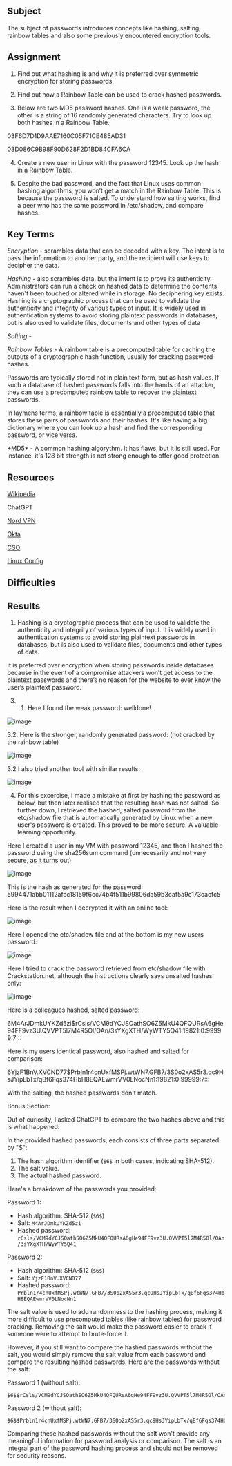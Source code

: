 ## Subject

The subject of passwords introduces concepts like hashing, salting, rainbow tables and also some previously encountered encryption tools.

##  Assignment

1.  Find out what hashing is and why it is preferred over symmetric encryption for storing passwords.

2.  Find out how a Rainbow Table can be used to crack hashed passwords.

3.  Below are two MD5 password hashes. One is a weak password, the other is a string of 16 randomly generated characters. Try to look up both hashes in a Rainbow Table.

03F6D7D1D9AAE7160C05F71CE485AD31

03D086C9B98F90D628F2D1BD84CFA6CA


4.  Create a new user in Linux with the password 12345. Look up the hash in a Rainbow Table.

5.  Despite the bad password, and the fact that Linux uses common hashing algorithms, you won’t get a match in the Rainbow Table. This is because the password is salted. To understand how salting works, find a peer who has the same password in /etc/shadow, and compare hashes.

##  Key Terms



*Encryption* -  scrambles data that can be decoded with a key. The intent is to pass the information to another party, and the recipient will use keys to decipher the data.

*Hashing* -  also scrambles data, but the intent is to prove its authenticity. Administrators can run a check on hashed data to determine the contents haven't been touched or altered while in storage. No deciphering key exists.  Hashing is a cryptographic process that can be used to validate the authenticity and integrity of various types of input. It is widely used in authentication systems to avoid storing plaintext passwords in databases, but is also used to validate files, documents and other types of data

*Salting* - 

*Rainbow Tables* - A rainbow table is a precomputed table for caching the outputs of a cryptographic hash function, usually for cracking password hashes. 

Passwords are typically stored not in plain text form, but as hash values. If such a database of hashed passwords falls into the hands of an attacker, they can use a precomputed rainbow table to recover the plaintext passwords.  

In laymens terms, a rainbow table is essentially a precomputed table that stores these pairs of passwords and their hashes. It's like having a big dictionary where you can look up a hash and find the corresponding password, or vice versa.

+MD5* - A common hashing algorythm.  It has flaws, but it is still used.  For instance, it's 128 bit strength is not strong enough to offer good protection.

##  Resources

[Wikipedia](https://en.wikipedia.org/wiki/Rainbow_table)

ChatGPT

[Nord VPN](https://nordvpn.com/blog/hashing-vs-encryption/)

[Okta](https://www.okta.com/identity-101/hashing-vs-encryption/#:~:text=Consider%20these%20basic%20definitions%3A,is%20to%20prove%20its%20authenticity.)

[CSO](https://www.csoonline.com/article/570229/hashing-explained-why-its-your-best-bet-to-protect-stored-passwords.html)

[Linux Config](https://linuxconfig.org/how-to-hash-passwords-on-linux)



##  Difficulties

##  Results

1.  Hashing is a cryptographic process that can be used to validate the authenticity and integrity of various types of input. It is widely used in authentication systems to avoid storing plaintext passwords in databases, but is also used to validate files, documents and other types of data.

It is preferred over encryption when storing passwords inside databases because in the event of a compromise attackers won’t get access to the plaintext passwords and there’s no reason for the website to ever know the user’s plaintext password. 

3. 1.  Here I found the weak password: welldone!

![image](https://github.com/techgrounds/cloud-assignments-E28MS/assets/151161141/b25be196-d0a4-48a1-9f44-17e2a1a14e99)

3.2.  Here is the stronger, randomly generated password: (not cracked by the rainbow table)

![image](https://github.com/techgrounds/cloud-assignments-E28MS/assets/151161141/bdbf5e0e-4641-43dc-8601-0820f9c287fe)

3.2  I also tried another tool with similar results:

![image](https://github.com/techgrounds/cloud-assignments-E28MS/assets/151161141/935c9840-455f-482b-ac20-9572287cee24)


4.  For this excercise, I made a mistake at first by hashing the password as below, but then later realised that the resulting hash was not salted.  So further down, I retrieved the hashed, salted password from the etc/shadow file that is automatically generated by Linux when a new user's password is created.  This proved to be more secure. A valuable learning opportunity.
  
  
 Here I created a user in my VM with password 12345, and then I hashed the password using the sha256sum command (unnecesarily and not very secure, as it turns out)

 ![image](https://github.com/techgrounds/cloud-assignments-E28MS/assets/151161141/ac45687a-35bc-447f-a0dc-c564e728e1c5)

   This is the hash as generated for the password: 5994471abb01112afcc18159f6cc74b4f511b99806da59b3caf5a9c173cacfc5

   Here is the result when I decrypted it with an online tool:

   ![image](https://github.com/techgrounds/cloud-assignments-E28MS/assets/151161141/f65019cd-9681-4998-91a9-a71f1cf6fee1)

   
Here I opened the etc/shadow file and at the bottom is my new users password:

![image](https://github.com/techgrounds/cloud-assignments-E28MS/assets/151161141/e8e3dbbb-4c6e-40e4-98bf-d6daa76e80e0)

Here I tried to crack the password retrieved from etc/shadow file with Crackstation.net, although the instructions clearly says unsalted hashes only:

![image](https://github.com/techgrounds/cloud-assignments-E28MS/assets/151161141/78d2ae98-13e9-444e-815a-f4d6eeb0e840)


Here is a colleagues hashed, salted password:

$6$M4ArJDmkUYKZd5zi$rCsls/VCM9dYCJSOathSO6Z5MkU4QFQURsA6gHe94FF9vz3U.QVVPT5l7M4R5Ol/OAn/3sYXgXTH/WyWTY5Q41:19821:0:99999:7:::

Here is my users identical password, also hashed and salted  for comparison:

$6$YjzF1BnV.XVCND77$Prbln1r4cnUxfMSPj.wtWN7.GFB7/3S0o2xAS5r3.qc9HsJYipLbTx/qBf6Fqs374HbH8EQAEwmrVV0LNocNn1:19821:0:99999:7:::


With the salting, the hashed passwords don't match.

Bonus Section:

Out of curiosity, I asked ChatGPT to compare the two hashes above and this is what happened:


In the provided hashed passwords, each consists of three parts separated by "$":

1. The hash algorithm identifier (`$6$` in both cases, indicating SHA-512).
2. The salt value.
3. The actual hashed password.

Here's a breakdown of the passwords you provided:

Password 1:
- Hash algorithm: SHA-512 (`$6$`)
- Salt: `M4ArJDmkUYKZd5zi`
- Hashed password: `rCsls/VCM9dYCJSOathSO6Z5MkU4QFQURsA6gHe94FF9vz3U.QVVPT5l7M4R5Ol/OAn/3sYXgXTH/WyWTY5Q41`

Password 2:
- Hash algorithm: SHA-512 (`$6$`)
- Salt: `YjzF1BnV.XVCND77`
- Hashed password: `Prbln1r4cnUxfMSPj.wtWN7.GFB7/3S0o2xAS5r3.qc9HsJYipLbTx/qBf6Fqs374HbH8EQAEwmrVV0LNocNn1`

The salt value is used to add randomness to the hashing process, making it more difficult to use precomputed tables (like rainbow tables) for password cracking. Removing the salt would make the password easier to crack if someone were to attempt to brute-force it.

However, if you still want to compare the hashed passwords without the salt, you would simply remove the salt value from each password and compare the resulting hashed passwords. Here are the passwords without the salt:

Password 1 (without salt):
```
$6$$rCsls/VCM9dYCJSOathSO6Z5MkU4QFQURsA6gHe94FF9vz3U.QVVPT5l7M4R5Ol/OAn/3sYXgXTH/WyWTY5Q41
```

Password 2 (without salt):
```
$6$$Prbln1r4cnUxfMSPj.wtWN7.GFB7/3S0o2xAS5r3.qc9HsJYipLbTx/qBf6Fqs374HbH8EQAEwmrVV0LNocNn1
```

Comparing these hashed passwords without the salt won't provide any meaningful information for password analysis or comparison. The salt is an integral part of the password hashing process and should not be removed for security reasons.




